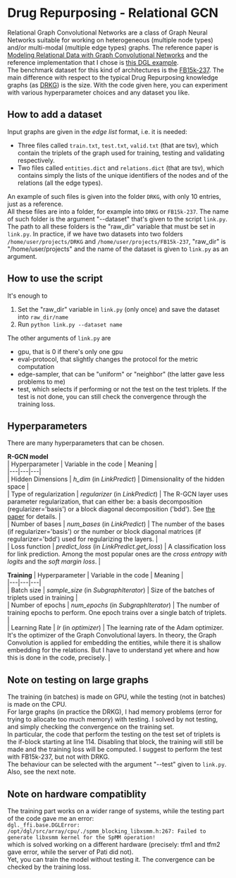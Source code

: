 # Drug Repurposing - Relational GCN

Relational Graph Convolutional Networks are a class of Graph Neural Networks suitable for working on heterogeneous (multiple node types) 
and/or multi-modal (multiple edge types) graphs. The reference paper is [Modeling Relational Data with Graph Convolutional Networks](https://arxiv.org/abs/1703.06103) and the reference implementation that I chose is [this DGL example](https://github.com/dmlc/dgl/tree/master/examples/pytorch/rgcn).  
The benchmark dataset for this kind of architectures is the [FB15k-237](https://paperswithcode.com/dataset/fb15k). The main difference with respect to the typical Drug Repurposing knowledge 
graphs (as [DRKG](https://github.com/gnn4dr/DRKG)) is the size. With the code given here, you can experiment with various hyperparameter choices and any
dataset you like.  
  
## How to add a dataset
Input graphs are given in the _edge list_ format, i.e. it is needed:  
* Three files called `train.txt`, `test.txt`, `valid.txt` (that are tsv), which contain the triplets of the graph used for training, testing and validating respectively.  
* Two files called `entities.dict` and `relations.dict` (that are tsv), which contains simply the lists of the unique identifiers of the nodes and of the relations (all the edge types).  
  
An example of such files is given into the folder `DRKG`, with only 10 entries, just as a reference.  
All these files are into a folder, for example into `DRKG` or `FB15k-237`. The name of such folder is the argument "--dataset" that's given to the script 
`link.py`. The path to all these folders is the "raw_dir" variable that must be set in `link.py`. In practice, if we have two datasets into two folders 
`/home/user/projects/DRKG` and `/home/user/projects/FB15k-237`, "raw_dir" is "/home/user/projects" and the name of the dataset is given to `link.py` as an argument.  

## How to use the script
It's enough to  
1. Set the "raw_dir" variable in `link.py` (only once) and save the dataset into `raw_dir/name`
2. Run `python link.py --dataset name`

The other arguments of `link.py` are 
* gpu, that is 0 if there's only one gpu
* eval-protocol, that slightly changes the protocol for the metric computation
* edge-sampler, that can be "uniform" or "neighbor" (the latter gave less problems to me)
* test, which selects if performing or not the test on the test triplets. If the test is not done, you can still check the convergence through the training loss. 

## Hyperparameters
There are many hyperparameters that can be chosen.  
  
**R-GCN model**  
| Hyperparameter | Variable in the code | Meaning |  
|---|---|---|  
| Hidden Dimensions | _h_dim_ (in _LinkPredict_) | Dimensionality of the hidden space |  
| Type of regularization | _regularizer_ (in _LinkPredict_) | The R-GCN layer uses parameter regularization, that can either be: a basis decomposition (regularizer='basis') or a block diagonal decomposition ('bdd'). See [the paper](https://arxiv.org/abs/1703.06103) for details. |  
| Number of bases | _num_bases_ (in _LinkPredict_) | The number of the bases (if regularizer='basis') or the number or block diagonal matrices (if regularizer='bdd') used for regularizing the layers. |  
| Loss function | _predict_loss_ (in _LinkPredict.get_loss_) | A classification loss for link prediction. Among the most popular ones are the _cross entropy with logits_ and the _soft margin loss_. |  
  
**Training**
| Hyperparameter | Variable in the code | Meaning |  
|---|---|---|  
| Batch size | _sample_size_ (in _SubgraphIterator_) | Size of the batches of triplets used in training |  
| Number of epochs | _num_epochs_ (in _SubgraphIterator_) | The number of training epochs to perform. One epoch trains over a single batch of triplets. |  
| Learning Rate | _lr_ (in _optimizer_) | The learning rate of the Adam optimizer. It's the optimizer of the Graph Convolutional layers. In theory, the Graph Convolution is applied for embedding the entities, while there it is shallow embedding for the relations. But I have to understand yet where and how this is done in the code, precisely. |  

## Note on testing on large graphs
The training (in batches) is made on GPU, while the testing (not in batches) is made on the CPU.  
For large graphs (in practice the DRKG), I had memory problems (error for trying to allocate too much memory) with testing. I solved by not testing, and simply 
checking the convergence on the training set.  
In particular, the code that perform the testing on the test set of triplets is the if-block starting at line 114. Disabling that block, the training will still be made and 
the training loss will be computed. I suggest to perform the test with FB15k-237, but not with DRKG.  
The behaviour can be selected with the argument "--test" given to `link.py`.  
Also, see the next note.  

## Note on hardware compatiblity
The training part works on a wider range of systems, while the testing part of the code gave me an error:  
`dgl._ffi.base.DGLError: /opt/dgl/src/array/cpu/./spmm_blocking_libxsmm.h:267: Failed to generate libxsmm kernel for the SpMM operation!`  
which is solved working on a different hardware (precisely: tfm1 and tfm2 gave error, while the server of Pati did not).  
Yet, you can train the model without testing it. The convergence can be checked by the training loss.  

